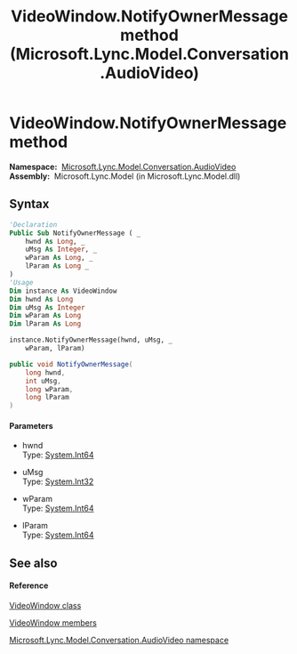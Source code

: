 ﻿---
title: VideoWindow.NotifyOwnerMessage method  (Microsoft.Lync.Model.Conversation.AudioVideo)
TOCTitle: 'NotifyOwnerMessage method '
ms:assetid: M:Microsoft.Lync.Model.Conversation.AudioVideo.VideoWindow.NotifyOwnerMessage(System.Int64,System.Int32,System.Int64,System.Int64)_DI_3_UC_OCS14MrefLyncWPF
ms:mtpsurl: https://msdn.microsoft.com/en-us/library/microsoft.lync.model.conversation.audiovideo.videowindow.notifyownermessage(v=office.15)
ms:contentKeyID: 56370896
ms.date: 07/28/2014
mtps_version: v=office.15
f1_keywords:
- Microsoft.Lync.Model.Conversation.AudioVideo.VideoWindow.NotifyOwnerMessage
dev_langs:
- CSharp
- JScript
- VB
- other
---

# VideoWindow.NotifyOwnerMessage method

**Namespace:**  [Microsoft.Lync.Model.Conversation.AudioVideo](microsoft-lync-model-conversation-audiovideo-namespace_2.md)  
**Assembly:**  Microsoft.Lync.Model (in Microsoft.Lync.Model.dll)

## Syntax

``` vb
'Declaration
Public Sub NotifyOwnerMessage ( _
    hwnd As Long, _
    uMsg As Integer, _
    wParam As Long, _
    lParam As Long _
)
'Usage
Dim instance As VideoWindow
Dim hwnd As Long
Dim uMsg As Integer
Dim wParam As Long
Dim lParam As Long

instance.NotifyOwnerMessage(hwnd, uMsg, _
    wParam, lParam)
```

``` csharp
public void NotifyOwnerMessage(
    long hwnd,
    int uMsg,
    long wParam,
    long lParam
)
```

#### Parameters

  - hwnd  
    Type: [System.Int64](http://msdn2.microsoft.com/en-us/library/6yy583ek)  

<!-- end list -->

  - uMsg  
    Type: [System.Int32](http://msdn2.microsoft.com/en-us/library/td2s409d)  

<!-- end list -->

  - wParam  
    Type: [System.Int64](http://msdn2.microsoft.com/en-us/library/6yy583ek)  

<!-- end list -->

  - lParam  
    Type: [System.Int64](http://msdn2.microsoft.com/en-us/library/6yy583ek)  

## See also

#### Reference

[VideoWindow class](videowindow-class-microsoft-lync-model-conversation-audiovideo_2.md)

[VideoWindow members](videowindow-members-microsoft-lync-model-conversation-audiovideo_2.md)

[Microsoft.Lync.Model.Conversation.AudioVideo namespace](microsoft-lync-model-conversation-audiovideo-namespace_2.md)

